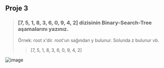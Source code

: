 ## Proje 3
> ### [7, 5, 1, 8, 3, 6, 0, 9, 4, 2] dizisinin Binary-Search-Tree aşamalarını yazınız.
> Örnek: root x'dir. root'un sağından y bulunur. Solunda z bulunur vb.
>> [7, 5, 1, 8, 3, 6, 0, 9, 4, 2]
                                  
![image](https://user-images.githubusercontent.com/54523096/138573941-dc3ae0bb-2e51-4a43-99b8-6826c3d8ac98.png)
